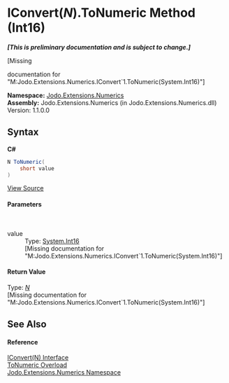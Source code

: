 # IConvert(*N*).ToNumeric Method (Int16)
 _**\[This is preliminary documentation and is subject to change.\]**_

\[Missing <summary> documentation for "M:Jodo.Extensions.Numerics.IConvert`1.ToNumeric(System.Int16)"\]

**Namespace:**&nbsp;<a href="N_Jodo_Extensions_Numerics">Jodo.Extensions.Numerics</a><br />**Assembly:**&nbsp;Jodo.Extensions.Numerics (in Jodo.Extensions.Numerics.dll) Version: 1.1.0.0

## Syntax

**C#**<br />
``` C#
N ToNumeric(
	short value
)
```

<a href="https://github.com/JosephJShort/Jodo.Extensions/blob/main/src/Jodo.Extensions.Numerics/IConvert.cs" rel="noopener noreferrer" title="View the source code">View Source</a><br />

#### Parameters
&nbsp;<dl><dt>value</dt><dd>Type: <a href="https://docs.microsoft.com/dotnet/api/system.int16" target="_blank" rel="noopener noreferrer">System.Int16</a><br />\[Missing <param name="value"/> documentation for "M:Jodo.Extensions.Numerics.IConvert`1.ToNumeric(System.Int16)"\]</dd></dl>

#### Return Value
Type: <a href="T_Jodo_Extensions_Numerics_IConvert_1">*N*</a><br />\[Missing <returns> documentation for "M:Jodo.Extensions.Numerics.IConvert`1.ToNumeric(System.Int16)"\]

## See Also


#### Reference
<a href="T_Jodo_Extensions_Numerics_IConvert_1">IConvert(N) Interface</a><br /><a href="Overload_Jodo_Extensions_Numerics_IConvert_1_ToNumeric">ToNumeric Overload</a><br /><a href="N_Jodo_Extensions_Numerics">Jodo.Extensions.Numerics Namespace</a><br />